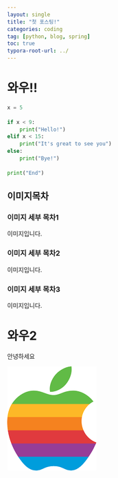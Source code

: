 ```yaml
---
layout: single
title: "첫 포스팅!"
categories: coding
tag: [python, blog, spring]
toc: true
typora-root-url: ../
---
```


# 와우!!

```python
x = 5

if x < 9:
    print("Hello!")
elif x < 15:
    print("It's great to see you")
else:
    print("Bye!")

print("End")
```



## 이미지목차

### 이미지 세부 목차1

이미지입니다.

### 이미지 세부 목차2

이미지입니다.

### 이미지 세부 목차3

이미지입니다.



# 와우2

안녕하세요 





![apple](/images/2023-04-15-first/apple.jpg)

